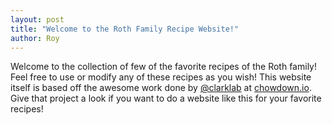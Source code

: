 ```yaml
---
layout: post
title: "Welcome to the Roth Family Recipe Website!"
author: Roy
---
```


Welcome to the collection of few of the favorite recipes of the Roth family! Feel free to use or modify any of these recipes as you wish! This website itself is based off the awesome work done by [@clarklab](https:\\twitter.com\clarklab) at [chowdown.io](https://chowdown.io). Give that project a look if you want to do a website like this for your favorite recipes! 